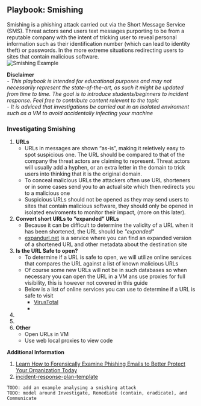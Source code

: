 ## Playbook: Smishing   
Smishing is a phishing attack carried out via the Short Message Service (SMS). Threat actors send users text messages purporting to be from a reputable 
company with the intent of tricking user to reveal personal information such as their identification number (which can lead to identity theft) or 
passwords. In the more extreme situations redirecting users to sites that contain  malicious software.  
![Smishing Example](https://i0.wp.com/dufeu-it.co.uk/wp-content/uploads/2021/09/smishing-blog-header.jpg)

**Disclaimer**  
*- This playbook is intended for educational purposes and may not necessarily represent the state-of-the-art, as such it might be updated from time to time. The goal is to introduce students/beginners to incident response. Feel free to contribute content relevent to the topic*  
*- It is adviced that investigations be carried out in an isolated enviroment such as a VM to avoid accidentally infecting your machine*

### Investigating Smishing
1. **URLs**
   - URLs in messages are shown “as-is”, making it reletively easy to spot suspicious one. The URL should be compared to that of the company the threat actors are claiming to represent. Threat actors will usually add a hyphen, or an extra letter in the domain to trick users into thinking that it is the original domain.
   - To conceal malicious URLs the attackers often use URL shorteners or in some cases send you to an actual site which then redirects you to a malicious one
   - Suspicious URLs should not be opened as they may send users to sites that contain malicious software, they should only be opened in isolated enviroments to monitor their impact, (more on this later).
1. **Convert short URLs to “expanded” URLs**
   - Because it can be difficult to determine the validity of a URL when it has been shortened, the URL should be *"expanded"*
   - [expandurl.net](https://www.expandurl.net/) is a service where you can find an expanded version of a shortened URL and other metadata about the destination site
3. **Is the URL Safe to open?**
   - To determine if a URL is safe to open, we will utilize online services that compares the URL against a list of known malicious URLs
   -  Of course some new URLs will not be in such databases so when necessary you can open the URL in a VM ans use proxies for full visibility, this is however not covered in this guide
   - Below is a list of online services you can use to determine if a URL is safe to visit
      - [VirusTotal](https://www.virustotal.com/gui/home/url)
      - 
5.
6.
7. **Other**
   - Open URLs in VM
   - Use web local proxies to view code

**Additional Information**
1. [Learn How to Forensically Examine Phishing Emails to Better Protect Your Organization Today](https://www.knowbe4.com/hubfs/KB4-ForensicsPhishing_Slides.pdf?hsLang=en)
1. [incident-response-plan-template](https://github.com/counteractive/incident-response-plan-template)

`TODO: add an example analysing a smishing attack`  
`TODO: model around Investigate, Remediate (contain, eradicate), and Communicate`

